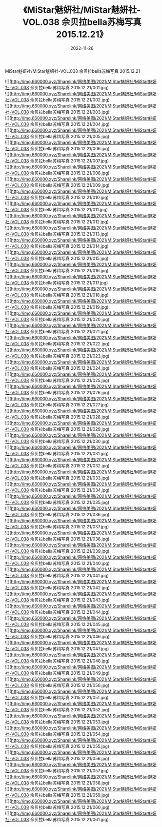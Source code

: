 ﻿---
layout: post
title:  《MiStar魅妍社/MiStar魅妍社-VOL.038 佘贝拉bella苏梅写真 2015.12.21》
date:   2022-11-26
img: http://img.660000.xyz/Sharelink/网络美图/2021/MiStar魅妍社/MiStar魅妍社-VOL.038 佘贝拉bella苏梅写真 2015.12.21/000.jpg
categories: [美女, 清纯, 唯美]
---

MiStar魅妍社/MiStar魅妍社-VOL.038 佘贝拉bella苏梅写真 2015.12.21

 ![](http://img.660000.xyz/Sharelink/网络美图/2021/MiStar魅妍社/MiStar魅妍社-VOL.038 佘贝拉bella苏梅写真 2015.12.21/001.jpg) <br>![](http://img.660000.xyz/Sharelink/网络美图/2021/MiStar魅妍社/MiStar魅妍社-VOL.038 佘贝拉bella苏梅写真 2015.12.21/002.jpg) <br>![](http://img.660000.xyz/Sharelink/网络美图/2021/MiStar魅妍社/MiStar魅妍社-VOL.038 佘贝拉bella苏梅写真 2015.12.21/003.jpg) <br>![](http://img.660000.xyz/Sharelink/网络美图/2021/MiStar魅妍社/MiStar魅妍社-VOL.038 佘贝拉bella苏梅写真 2015.12.21/004.jpg) <br>![](http://img.660000.xyz/Sharelink/网络美图/2021/MiStar魅妍社/MiStar魅妍社-VOL.038 佘贝拉bella苏梅写真 2015.12.21/005.jpg) <br>![](http://img.660000.xyz/Sharelink/网络美图/2021/MiStar魅妍社/MiStar魅妍社-VOL.038 佘贝拉bella苏梅写真 2015.12.21/006.jpg) <br>![](http://img.660000.xyz/Sharelink/网络美图/2021/MiStar魅妍社/MiStar魅妍社-VOL.038 佘贝拉bella苏梅写真 2015.12.21/007.jpg) <br>![](http://img.660000.xyz/Sharelink/网络美图/2021/MiStar魅妍社/MiStar魅妍社-VOL.038 佘贝拉bella苏梅写真 2015.12.21/008.jpg) <br>![](http://img.660000.xyz/Sharelink/网络美图/2021/MiStar魅妍社/MiStar魅妍社-VOL.038 佘贝拉bella苏梅写真 2015.12.21/009.jpg) <br>![](http://img.660000.xyz/Sharelink/网络美图/2021/MiStar魅妍社/MiStar魅妍社-VOL.038 佘贝拉bella苏梅写真 2015.12.21/010.jpg) <br>![](http://img.660000.xyz/Sharelink/网络美图/2021/MiStar魅妍社/MiStar魅妍社-VOL.038 佘贝拉bella苏梅写真 2015.12.21/011.jpg) <br>![](http://img.660000.xyz/Sharelink/网络美图/2021/MiStar魅妍社/MiStar魅妍社-VOL.038 佘贝拉bella苏梅写真 2015.12.21/012.jpg) <br>![](http://img.660000.xyz/Sharelink/网络美图/2021/MiStar魅妍社/MiStar魅妍社-VOL.038 佘贝拉bella苏梅写真 2015.12.21/013.jpg) <br>![](http://img.660000.xyz/Sharelink/网络美图/2021/MiStar魅妍社/MiStar魅妍社-VOL.038 佘贝拉bella苏梅写真 2015.12.21/014.jpg) <br>![](http://img.660000.xyz/Sharelink/网络美图/2021/MiStar魅妍社/MiStar魅妍社-VOL.038 佘贝拉bella苏梅写真 2015.12.21/015.jpg) <br>![](http://img.660000.xyz/Sharelink/网络美图/2021/MiStar魅妍社/MiStar魅妍社-VOL.038 佘贝拉bella苏梅写真 2015.12.21/016.jpg) <br>![](http://img.660000.xyz/Sharelink/网络美图/2021/MiStar魅妍社/MiStar魅妍社-VOL.038 佘贝拉bella苏梅写真 2015.12.21/017.jpg) <br>![](http://img.660000.xyz/Sharelink/网络美图/2021/MiStar魅妍社/MiStar魅妍社-VOL.038 佘贝拉bella苏梅写真 2015.12.21/018.jpg) <br>![](http://img.660000.xyz/Sharelink/网络美图/2021/MiStar魅妍社/MiStar魅妍社-VOL.038 佘贝拉bella苏梅写真 2015.12.21/019.jpg) <br>![](http://img.660000.xyz/Sharelink/网络美图/2021/MiStar魅妍社/MiStar魅妍社-VOL.038 佘贝拉bella苏梅写真 2015.12.21/020.jpg) <br>![](http://img.660000.xyz/Sharelink/网络美图/2021/MiStar魅妍社/MiStar魅妍社-VOL.038 佘贝拉bella苏梅写真 2015.12.21/021.jpg) <br>![](http://img.660000.xyz/Sharelink/网络美图/2021/MiStar魅妍社/MiStar魅妍社-VOL.038 佘贝拉bella苏梅写真 2015.12.21/022.jpg) <br>![](http://img.660000.xyz/Sharelink/网络美图/2021/MiStar魅妍社/MiStar魅妍社-VOL.038 佘贝拉bella苏梅写真 2015.12.21/023.jpg) <br>![](http://img.660000.xyz/Sharelink/网络美图/2021/MiStar魅妍社/MiStar魅妍社-VOL.038 佘贝拉bella苏梅写真 2015.12.21/024.jpg) <br>![](http://img.660000.xyz/Sharelink/网络美图/2021/MiStar魅妍社/MiStar魅妍社-VOL.038 佘贝拉bella苏梅写真 2015.12.21/025.jpg) <br>![](http://img.660000.xyz/Sharelink/网络美图/2021/MiStar魅妍社/MiStar魅妍社-VOL.038 佘贝拉bella苏梅写真 2015.12.21/026.jpg) <br>![](http://img.660000.xyz/Sharelink/网络美图/2021/MiStar魅妍社/MiStar魅妍社-VOL.038 佘贝拉bella苏梅写真 2015.12.21/027.jpg) <br>![](http://img.660000.xyz/Sharelink/网络美图/2021/MiStar魅妍社/MiStar魅妍社-VOL.038 佘贝拉bella苏梅写真 2015.12.21/028.jpg) <br>![](http://img.660000.xyz/Sharelink/网络美图/2021/MiStar魅妍社/MiStar魅妍社-VOL.038 佘贝拉bella苏梅写真 2015.12.21/029.jpg) <br>![](http://img.660000.xyz/Sharelink/网络美图/2021/MiStar魅妍社/MiStar魅妍社-VOL.038 佘贝拉bella苏梅写真 2015.12.21/030.jpg) <br>![](http://img.660000.xyz/Sharelink/网络美图/2021/MiStar魅妍社/MiStar魅妍社-VOL.038 佘贝拉bella苏梅写真 2015.12.21/031.jpg) <br>![](http://img.660000.xyz/Sharelink/网络美图/2021/MiStar魅妍社/MiStar魅妍社-VOL.038 佘贝拉bella苏梅写真 2015.12.21/032.jpg) <br>![](http://img.660000.xyz/Sharelink/网络美图/2021/MiStar魅妍社/MiStar魅妍社-VOL.038 佘贝拉bella苏梅写真 2015.12.21/033.jpg) <br>![](http://img.660000.xyz/Sharelink/网络美图/2021/MiStar魅妍社/MiStar魅妍社-VOL.038 佘贝拉bella苏梅写真 2015.12.21/034.jpg) <br>![](http://img.660000.xyz/Sharelink/网络美图/2021/MiStar魅妍社/MiStar魅妍社-VOL.038 佘贝拉bella苏梅写真 2015.12.21/035.jpg) <br>![](http://img.660000.xyz/Sharelink/网络美图/2021/MiStar魅妍社/MiStar魅妍社-VOL.038 佘贝拉bella苏梅写真 2015.12.21/036.jpg) <br>![](http://img.660000.xyz/Sharelink/网络美图/2021/MiStar魅妍社/MiStar魅妍社-VOL.038 佘贝拉bella苏梅写真 2015.12.21/037.jpg) <br>![](http://img.660000.xyz/Sharelink/网络美图/2021/MiStar魅妍社/MiStar魅妍社-VOL.038 佘贝拉bella苏梅写真 2015.12.21/038.jpg) <br>![](http://img.660000.xyz/Sharelink/网络美图/2021/MiStar魅妍社/MiStar魅妍社-VOL.038 佘贝拉bella苏梅写真 2015.12.21/039.jpg) <br>![](http://img.660000.xyz/Sharelink/网络美图/2021/MiStar魅妍社/MiStar魅妍社-VOL.038 佘贝拉bella苏梅写真 2015.12.21/040.jpg) <br>![](http://img.660000.xyz/Sharelink/网络美图/2021/MiStar魅妍社/MiStar魅妍社-VOL.038 佘贝拉bella苏梅写真 2015.12.21/041.jpg) <br>![](http://img.660000.xyz/Sharelink/网络美图/2021/MiStar魅妍社/MiStar魅妍社-VOL.038 佘贝拉bella苏梅写真 2015.12.21/042.jpg) <br>![](http://img.660000.xyz/Sharelink/网络美图/2021/MiStar魅妍社/MiStar魅妍社-VOL.038 佘贝拉bella苏梅写真 2015.12.21/043.jpg) <br>![](http://img.660000.xyz/Sharelink/网络美图/2021/MiStar魅妍社/MiStar魅妍社-VOL.038 佘贝拉bella苏梅写真 2015.12.21/044.jpg) <br>![](http://img.660000.xyz/Sharelink/网络美图/2021/MiStar魅妍社/MiStar魅妍社-VOL.038 佘贝拉bella苏梅写真 2015.12.21/045.jpg) <br>![](http://img.660000.xyz/Sharelink/网络美图/2021/MiStar魅妍社/MiStar魅妍社-VOL.038 佘贝拉bella苏梅写真 2015.12.21/046.jpg) <br>![](http://img.660000.xyz/Sharelink/网络美图/2021/MiStar魅妍社/MiStar魅妍社-VOL.038 佘贝拉bella苏梅写真 2015.12.21/047.jpg) <br>![](http://img.660000.xyz/Sharelink/网络美图/2021/MiStar魅妍社/MiStar魅妍社-VOL.038 佘贝拉bella苏梅写真 2015.12.21/048.jpg) <br>![](http://img.660000.xyz/Sharelink/网络美图/2021/MiStar魅妍社/MiStar魅妍社-VOL.038 佘贝拉bella苏梅写真 2015.12.21/049.jpg) <br>![](http://img.660000.xyz/Sharelink/网络美图/2021/MiStar魅妍社/MiStar魅妍社-VOL.038 佘贝拉bella苏梅写真 2015.12.21/050.jpg) <br>![](http://img.660000.xyz/Sharelink/网络美图/2021/MiStar魅妍社/MiStar魅妍社-VOL.038 佘贝拉bella苏梅写真 2015.12.21/051.jpg) <br>![](http://img.660000.xyz/Sharelink/网络美图/2021/MiStar魅妍社/MiStar魅妍社-VOL.038 佘贝拉bella苏梅写真 2015.12.21/052.jpg) <br>![](http://img.660000.xyz/Sharelink/网络美图/2021/MiStar魅妍社/MiStar魅妍社-VOL.038 佘贝拉bella苏梅写真 2015.12.21/053.jpg) <br>![](http://img.660000.xyz/Sharelink/网络美图/2021/MiStar魅妍社/MiStar魅妍社-VOL.038 佘贝拉bella苏梅写真 2015.12.21/054.jpg) <br>![](http://img.660000.xyz/Sharelink/网络美图/2021/MiStar魅妍社/MiStar魅妍社-VOL.038 佘贝拉bella苏梅写真 2015.12.21/055.jpg) <br>![](http://img.660000.xyz/Sharelink/网络美图/2021/MiStar魅妍社/MiStar魅妍社-VOL.038 佘贝拉bella苏梅写真 2015.12.21/056.jpg) <br>![](http://img.660000.xyz/Sharelink/网络美图/2021/MiStar魅妍社/MiStar魅妍社-VOL.038 佘贝拉bella苏梅写真 2015.12.21/057.jpg) <br>![](http://img.660000.xyz/Sharelink/网络美图/2021/MiStar魅妍社/MiStar魅妍社-VOL.038 佘贝拉bella苏梅写真 2015.12.21/058.jpg) <br>![](http://img.660000.xyz/Sharelink/网络美图/2021/MiStar魅妍社/MiStar魅妍社-VOL.038 佘贝拉bella苏梅写真 2015.12.21/059.jpg) <br>![](http://img.660000.xyz/Sharelink/网络美图/2021/MiStar魅妍社/MiStar魅妍社-VOL.038 佘贝拉bella苏梅写真 2015.12.21/060.jpg) <br>![](http://img.660000.xyz/Sharelink/网络美图/2021/MiStar魅妍社/MiStar魅妍社-VOL.038 佘贝拉bella苏梅写真 2015.12.21/061.jpg) <br>